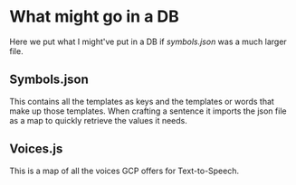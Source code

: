 # What might go in a DB

Here we put what I might've put in a DB if *symbols.json* was a much larger file.

## Symbols.json
This contains all the templates as keys and the templates or words that make up those templates. When crafting a sentence it imports the json file as a map to quickly retrieve the values it needs.

## Voices.js
This is a map of all the voices GCP offers for Text-to-Speech.